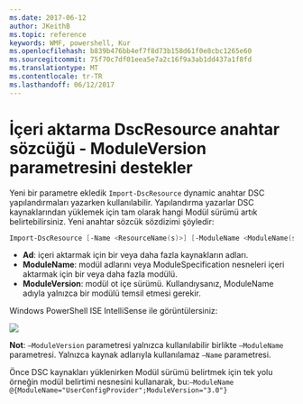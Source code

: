 ```yaml
---
ms.date: 2017-06-12
author: JKeithB
ms.topic: reference
keywords: WMF, powershell, Kur
ms.openlocfilehash: b839b476bb4ef7f8d73b158d61f0e8cbc1265e60
ms.sourcegitcommit: 75f70c7df01eea5e7a2c16f9a3ab1dd437a1f8fd
ms.translationtype: MT
ms.contentlocale: tr-TR
ms.lasthandoff: 06/12/2017
---
```

# <a name="import-dscresource-keyword-supports--moduleversion-parameter"></a>İçeri aktarma DscResource anahtar sözcüğü - ModuleVersion parametresini destekler

Yeni bir parametre ekledik `Import-DscResource` dynamic anahtar DSC yapılandırmaları yazarken kullanılabilir. Yapılandırma yazarlar DSC kaynaklarından yüklemek için tam olarak hangi Modül sürümü artık belirtebilirsiniz. Yeni anahtar sözcük sözdizimi şöyledir:

```powershell
Import-DscResource [-Name <ResourceName(s)>] [-ModuleName <ModuleName(s)>] [-ModuleVersion <ModuleVersion>]
```

* **Ad**: içeri aktarmak için bir veya daha fazla kaynakların adları.
* **ModuleName**: modül adlarını veya ModuleSpecification nesneleri içeri aktarmak için bir veya daha fazla modülü.
* **ModuleVersion**: modül ot içe sürümü. Kullandıysanız, ModuleName adıyla yalnızca bir modülü temsil etmesi gerekir. 

Windows PowerShell ISE IntelliSense ile görüntülersiniz:

![](../images/Import-DscResource-Modversion.jpg)

**Not**: `–ModuleVersion` parametresi yalnızca kullanılabilir birlikte `–ModuleName` parametresi. Yalnızca kaynak adlarıyla kullanılamaz `–Name` parametresi.

Önce DSC kaynakları yüklenirken Modül sürümü belirtmek için tek yolu örneğin modül belirtimi nesnesini kullanarak, bu:`–ModuleName @{ModuleName="UserConfigProvider";ModuleVersion="3.0"}`

